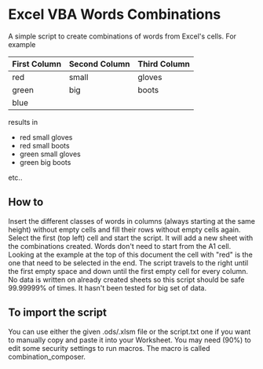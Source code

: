 # Excel VBA Words Combinations
A simple script to create combinations of words from Excel's cells. 
For example

| First Column | Second Column | Third Column |
| ------------ | ------------- | ------------ |
| red | small | gloves |
| green | big | boots |
| blue | | |

results in 

- red small gloves
- red small boots
- green small gloves
- green big boots

etc..

## How to
Insert the different classes of words in columns (always  starting at the same height) without empty cells and fill their rows without empty cells again. Select the first (top left) cell and start the script. It will add a new sheet with the combinations created. Words don't need to start from the A1 cell. Looking at the example at the top of this document the cell with "red" is the one that need to be selected in the end. The script travels to the right until the first empty space and down until the first empty cell for every column. No data is written on already created sheets so this script should be safe 99.99999% of times. It hasn't been tested for big set of data.

## To import the script
You can use either the given .ods/.xlsm file or the script.txt one if you want to manually copy and paste it into your Worksheet. You may need (90%) to edit some security settings to run macros. The macro is called combination_composer.
